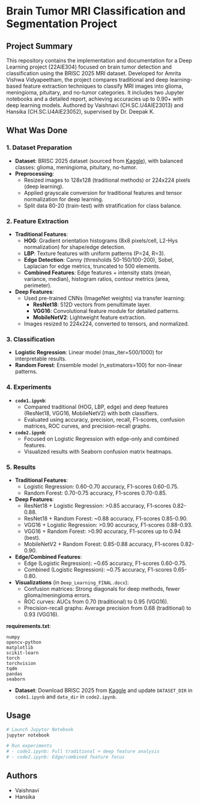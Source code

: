 # Brain Tumor MRI Classification and Segmentation Project

## Project Summary

This repository contains the implementation and documentation for a Deep Learning project (22AIE304) focused on brain tumor detection and classification using the BRISC 2025 MRI dataset. Developed for Amrita Vishwa Vidyapeetham, the project compares traditional and deep learning-based feature extraction techniques to classify MRI images into glioma, meningioma, pituitary, and no-tumor categories. It includes two Jupyter notebooks and a detailed report, achieving accuracies up to 0.90+ with deep learning models. Authored by Vaishnavi (CH.SC.U4AIE23013) and Hansika (CH.SC.U4AIE23052), supervised by Dr. Deepak K.

## What Was Done

### 1. Dataset Preparation
- **Dataset**: BRISC 2025 dataset (sourced from [Kaggle](https://www.kaggle.com/datasets/briscdataset/brisc2025)), with balanced classes: glioma, meningioma, pituitary, no-tumor.
- **Preprocessing**:
  - Resized images to 128x128 (traditional methods) or 224x224 pixels (deep learning).
  - Applied grayscale conversion for traditional features and tensor normalization for deep learning.
  - Split data 80-20 (train-test) with stratification for class balance.

### 2. Feature Extraction
- **Traditional Features**:
  - **HOG**: Gradient orientation histograms (8x8 pixels/cell, L2-Hys normalization) for shape/edge detection.
  - **LBP**: Texture features with uniform patterns (P=24, R=3).
  - **Edge Detection**: Canny (thresholds 50-150/100-200), Sobel, Laplacian for edge metrics, truncated to 500 elements.
  - **Combined Features**: Edge features + intensity stats (mean, variance, median), histogram ratios, contour metrics (area, perimeter).
- **Deep Features**:
  - Used pre-trained CNNs (ImageNet weights) via transfer learning:
    - **ResNet18**: 512D vectors from penultimate layer.
    - **VGG16**: Convolutional feature module for detailed patterns.
    - **MobileNetV2**: Lightweight feature extraction.
  - Images resized to 224x224, converted to tensors, and normalized.

### 3. Classification
- **Logistic Regression**: Linear model (max_iter=500/1000) for interpretable results.
- **Random Forest**: Ensemble model (n_estimators=100) for non-linear patterns.

### 4. Experiments
- **`code1.ipynb`**:
  - Compared traditional (HOG, LBP, edge) and deep features (ResNet18, VGG16, MobileNetV2) with both classifiers.
  - Evaluated using accuracy, precision, recall, F1-scores, confusion matrices, ROC curves, and precision-recall graphs.
- **`code2.ipynb`**:
  - Focused on Logistic Regression with edge-only and combined features.
  - Visualized results with Seaborn confusion matrix heatmaps.

### 5. Results
- **Traditional Features**:
  - Logistic Regression: 0.60-0.70 accuracy, F1-scores 0.60-0.75.
  - Random Forest: 0.70-0.75 accuracy, F1-scores 0.70-0.85.
- **Deep Features**:
  - ResNet18 + Logistic Regression: >0.85 accuracy, F1-scores 0.82-0.88.
  - ResNet18 + Random Forest: ~0.88 accuracy, F1-scores 0.85-0.90.
  - VGG16 + Logistic Regression: >0.90 accuracy, F1-scores 0.88-0.93.
  - VGG16 + Random Forest: >0.90 accuracy, F1-scores up to 0.94 (best).
  - MobileNetV2 + Random Forest: 0.85-0.88 accuracy, F1-scores 0.82-0.90.
- **Edge/Combined Features**:
  - Edge (Logistic Regression): ~0.65 accuracy, F1-scores 0.60-0.75.
  - Combined (Logistic Regression): ~0.75 accuracy, F1-scores 0.65-0.80.
- **Visualizations** (in `Deep_Learning_FINAL.docx`):
  - Confusion matrices: Strong diagonals for deep methods, fewer glioma/meningioma errors.
  - ROC curves: AUCs from 0.70 (traditional) to 0.95 (VGG16).
  - Precision-recall graphs: Average precision from 0.68 (traditional) to 0.93 (VGG16).



**requirements.txt**:
```
numpy
opencv-python
matplotlib
scikit-learn
torch
torchvision
tqdm
pandas
seaborn
```

- **Dataset**: Download BRISC 2025 from [Kaggle](https://www.kaggle.com/datasets/briscdataset/brisc2025) and update `DATASET_DIR` in `code1.ipynb` and `data_dir` in `code2.ipynb`.

## Usage

```bash
# Launch Jupyter Notebook
jupyter notebook

# Run experiments
# - code1.ipynb: Full traditional + deep feature analysis
# - code2.ipynb: Edge/combined feature focus
```


## Authors
- Vaishnavi 
- Hansika 
